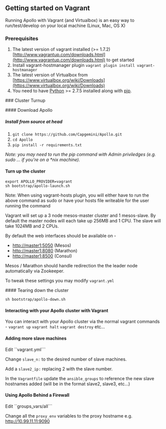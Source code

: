 ## Getting started on Vagrant

Running Apollo with Vagrant (and Virtualbox) is an easy way to run/test/develop on your local machine (Linux, Mac, OS X)

### Prerequisites

1. The latest version of vagrant installed (>= 1.7.2) [http://www.vagrantup.com/downloads.html](http://www.vagrantup.com/downloads.html) to get started
2. Install vagrant-hostmanager plugin ```vagrant plugin install vagrant-hostmanager```
3. The latest version of Virtualbox from [https://www.virtualbox.org/wiki/Downloads](https://www.virtualbox.org/wiki/Downloads)
4. You need to have [Python](https://www.python.org/) >= 2.7.5 installed along with [pip](https://pip.pypa.io/en/latest/installing.html).

### Cluster Turnup

#### Download Apollo

##### Install from source at head
1. ```git clone https://github.com/Capgemini/Apollo.git```
2. ```cd Apollo```
3. ```pip install -r requirements.txt```

_Note: you may need to run the pip command with Admin priviledges (e.g. sudo ... if you're on a *nix machine)._

#### Turn up the cluster
```
export APOLLO_PROVIDER=vagrant
sh bootstrap/apollo-launch.sh
```

Note: When using vagrant-hosts plugin, you will either have to run the above command as sudo or have your hosts file writeable for the user running the command

Vagrant will set up a 3 node mesos-master cluster and 1 mesos-slave. By default the master nodes will each take up 256MB and 1 CPU. The slave will take 1024MB and 2 CPUs.

By default the web interfaces should be available on -

- [http://master1:5050](http://master1:5050) (Mesos)
- [http://master1:8080](http://master1:8080) (Marathon)
- [http://master1:8500](http://master1:8500) (Consul)

Mesos / Marathon should handle redirection the the leader node automatically via Zookeeper.

To tweak these settings you may modify ```vagrant.yml```


#### Tearing down the cluster
```
sh bootstrap/apollo-down.sh
```

#### Interacting with your Apollo cluster with Vagrant

You can interact with your Apollo cluster via the normal vagrant commands - ```vagrant up``` ```vagrant halt``` ```vagrant destroy``` etc...

#### Adding more slave machines

Edit ``vagrant.yml```

Change ```slave_n:``` to the desired number of slave machines.

Add a ```slave2_ip:``` replacing 2 with the slave number.

In the ```Vagrantfile``` update the ```ansible_groups``` to reference the new
slave hostnames added (will be in the format slave2, slave3, etc...)

#### Using Apollo Behind a Firewall

Edit ``groups_vars/all```

Change all the ```proxy_env``` variables to the proxy hostname e.g. http://10.99.11.11:9090

